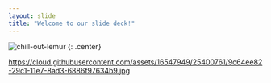 ```yaml
---
layout: slide
title: "Welcome to our slide deck!"
---
```


![chill-out-lemur](https://cloud.githubusercontent.com/assets/16547949/25400761/9c64ee82-29c1-11e7-8ad3-6886f97634b9.jpg)
{: .center}

https://cloud.githubusercontent.com/assets/16547949/25400761/9c64ee82-29c1-11e7-8ad3-6886f97634b9.jpg
